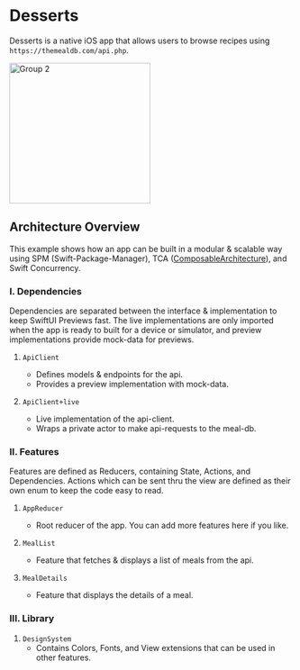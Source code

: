 # Desserts
Desserts is a native iOS app that allows users to browse recipes using `https://themealdb.com/api.php`.  

<img width="250" alt="Group 2" src="https://github.com/user-attachments/assets/c17aa6e9-9ef6-437d-a36d-b56eb0cdb383">

## Architecture Overview

This example shows how an app can be built in a modular & scalable way using SPM (Swift-Package-Manager), TCA ([ComposableArchitecture](https://github.com/pointfreeco/swift-composable-architecture)), and Swift Concurrency.

### I. Dependencies

Dependencies are separated between the interface & implementation to keep SwiftUI Previews fast. The live implementations are only imported when the app is ready to built for a device or simulator, and preview implementations provide mock-data for previews.

1. `ApiClient`
    * Defines models & endpoints for the api.
    * Provides a preview implementation with mock-data.

2. `ApiClient+live`
    * Live implementation of the api-client.
    * Wraps a private actor to make api-requests to the meal-db.

### II. Features

Features are defined as Reducers, containing State, Actions, and Dependencies. Actions which can be sent thru the view are defined as their own enum to keep the code easy to read.

1. `AppReducer`
    * Root reducer of the app. You can add more features here if you like.

2. `MealList`
    * Feature that fetches & displays a list of meals from the api.

3. `MealDetails`
    * Feature that displays the details of a meal.

### III. Library

1. `DesignSystem`
    * Contains Colors, Fonts, and View extensions that can be used in other features.
